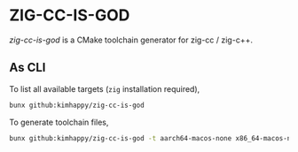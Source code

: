 # ZIG-CC-IS-GOD
*zig-cc-is-god* is a CMake toolchain generator for zig-cc / zig-c++.

## As CLI
To list all available targets (`zig` installation required),
```sh
bunx github:kimhappy/zig-cc-is-god
```

To generate toolchain files,
```sh
bunx github:kimhappy/zig-cc-is-god -t aarch64-macos-none x86_64-macos-none -o toolchains
```
